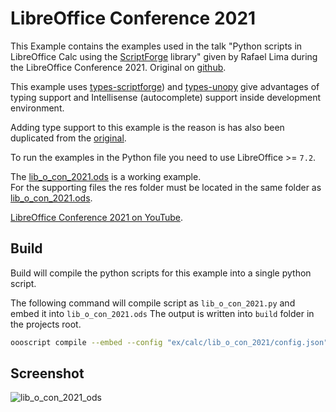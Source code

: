 # LibreOffice Conference 2021

This Example contains the examples used in the talk "Python scripts in LibreOffice Calc using the [ScriptForge] library" given by Rafael Lima during the LibreOffice Conference 2021.
Original on [github](https://github.com/rafaelhlima/LibOCon_2021_SFCalc).

This example uses [types-scriptforge]) and [types-unopy] give advantages of typing support and Intellisense (autocomplete) support inside development environment.

Adding type support to this example is the reason is has also been duplicated from the [original](https://github.com/rafaelhlima/LibOCon_2021_SFCalc).

To run the examples in the Python file you need to use LibreOffice >= `7.2`.

The [lib_o_con_2021.ods](./lib_o_con_2021.ods) is a working example.\
For the supporting files the res folder must be located in the same folder as [lib_o_con_2021.ods](./lib_o_con_2021.ods).

[LibreOffice Conference 2021 on YouTube](https://youtu.be/3xnO1prvgmk).

## Build

Build will compile the python scripts for this example into a single python script.

The following command will compile script as `lib_o_con_2021.py` and embed it into `lib_o_con_2021.ods`
The output is written into `build` folder in the projects root.

```sh
oooscript compile --embed --config "ex/calc/lib_o_con_2021/config.json" --embed-doc "ex/calc/lib_o_con_2021/lib_o_con_2021.ods"
```

## Screenshot

![lib_o_con_2021_ods](https://user-images.githubusercontent.com/4193389/163496918-1f0a171c-b939-4f18-b674-a9b4cd35fc5a.png)

[ScriptForge]: https://gitlab.com/LibreOfficiant/scriptforge
[types-scriptforge]: https://pypi.org/project/types-scriptforge/
[types-unopy]: https://pypi.org/project/types-unopy/
